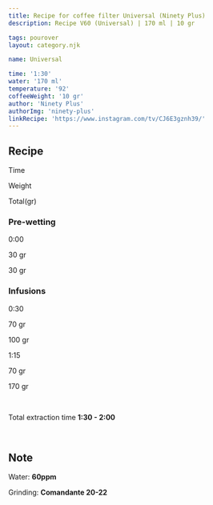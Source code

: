 ```yaml
---
title: Recipe for coffee filter Universal (Ninety Plus)
description: Recipe V60 (Universal) | 170 ml | 10 gr

tags: pourover
layout: category.njk

name: Universal

time: '1:30'
water: '170 ml'
temperature: '92'
coffeeWeight: '10 gr'
author: 'Ninety Plus'
authorImg: 'ninety-plus'
linkRecipe: 'https://www.instagram.com/tv/CJ6E3gznh39/'
---
```


## Recipe


<div class="time-line">

Time

Weight

Total(gr)

</div>

### Pre-wetting

<div class="time-line">

0:00

30 gr

30 gr

</div>


### Infusions

<div class="time-line">

0:30

70 gr

100 gr

</div>

<div class="time-line">

1:15

70 gr

170 gr

</div>
<br>

Total extraction time __1:30 - 2:00__

<br>
<div class="info-warm">

## Note

Water: __60ppm__

Grinding: __Сomandante 20-22__
</div>


